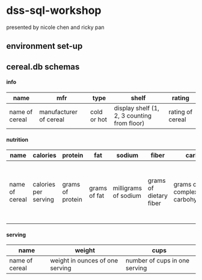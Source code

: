 # dss-sql-workshop

presented by nicole chen and ricky pan

## environment set-up


## cereal.db schemas
#### info
name | mfr | type | shelf | rating
--- | --- | --- | --- | ---
name of cereal | manufacturer of cereal | cold or hot | display shelf (1, 2, 3 counting from floor) | rating of cereal

#### nutrition
name | calories | protein | fat | sodium | fiber | carbo | sugars | potass | vitamins
--- | --- | --- | --- | --- | --- | --- | --- | --- | ---
name of cereal | calories per serving | grams of protein | grams of fat | milligrams of sodium | grams of dietary fiber | grams of complex carbohydrates | grams of sugars | milligrams of potassium | vitamins and minerals - 0, 25, or 100, indicating the typical percentage of FDA recommended

#### serving
name | weight | cups
--- | --- | ---
name of cereal | weight in ounces of one serving | number of cups in one serving
